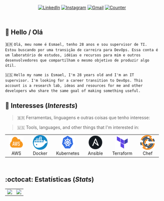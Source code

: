 <div align="center">

[![LinkedIn][linkedin-badge]][linkedin-url]
[![Instagram][instagram-badge]][linkedin-url]
[![Gmail][gmail-badge]][gmail-url]
[![Counter][counter-badge]][counter-url]
</div>

<br>

## :raising_hand: Hello / Olá
🇧🇷 `Olá, meu nome é Esmael, tenho 28 anos e sou supervisor de TI. Estou buscando por uma transição de carreira para DevOps. Essa conta é um laboratório de estudos, idéias e recursos para mim e outros desenvolvedores que compartilham o mesmo objetivo de produzir algo útil.`

🇺🇸 `Hello my name is Esmael, I'm 28 years old and I'm an IT supervisor. I'm looking for a career transition to DevOps. This account is a research lab, ideas and resources for me and other developers who share the same goal of making something useful.`
<br>

## :rocket: Interesses (*Interests*)
> 🇧🇷 Ferramentas, linguagens e outras coisas que tenho interesse:

> 🇺🇸 Tools, languages, and other things that I'm interested in:

<table align="center">
  <tr>
    <td align="center" width="96">
      <a href="https://aws.amazon.com/" target="_blank">
        <img src="imagens/aws.png" width="48" height="48" alt="Amazon Web Service" />
      </a>
      <br> AWS
    </td>
    <td align="center" width="96">
      <a href="https://www.docker.com/">
        <img src="imagens/docker.png" width="48" height="48" alt="Docker" />
      </a>
      <br> Docker
    </td>
    <td align="center" width="96">
      <a href="https://kubernetes.io/>">
        <img src="imagens/kubernetes.png" width="48" height="48" alt="Kubernetes" />
      </a>
      <br> Kubernetes
    </td>
    <td align="center" width="96">
      <a href="https://www.ansible.com/" target="_blank">
        <img src="imagens/ansible.png" width="48" height="48" alt="Ansible" />
      </a>
      <br> Ansible
    </td>
    <td align="center" width="96">
      <a href="https://www.terraform.io/">
        <img src="imagens/terraform.png" width="48" height="48" alt="Terraform" />
      </a>
      <br> Terraform
    </td>
    <td align="center" width="96">
      <a href="https://www.chef.io/">
        <img src="imagens/chef.png" width="48" height="48" alt="Chef" />
      </a>
      <br> Chef
    </td>
  </tr>
</table>

<br>

## :octocat: Estatísticas (*Stats*)
<center>
<table>
  <tr>
    <td><img align="left" src=https://github-readme-stats.vercel.app/api?username=calimanfilho&show_icons=true&theme=gotham></td>
    <td><img align="left" src=https://github-readme-stats.vercel.app/api/top-langs/?username=calimanfilho&show_icons=true&layout=compact&theme=gotham></td>
  </tr>  
</table>
</center>

[linkedin-badge]: https://img.shields.io/badge/LinkedIn-0077B5?style=for-the-badge&logo=linkedin&logoColor=white&link
[linkedin-url]: https://www.linkedin.com/in/calimanfilho/
[instagram-badge]: https://img.shields.io/badge/Instagram-E4405F?style=for-the-badge&logo=instagram&logoColor=white
[instagram-url]: https://www.instagram.com/calimanfilho/
[gmail-badge]: https://img.shields.io/badge/Gmail-D14836?style=for-the-badge&logo=gmail&logoColor=white
[gmail-url]: mailto:calimanfilho@gmail.com
[medium-badge]: https://img.shields.io/badge/Medium-12100E?style=for-the-badge&logo=medium&logoColor=white
[medium-url]: https://medium.com/
[counter-badge]: https://komarev.com/ghpvc/?username=calimanfilho&color=brightgreen&style=for-the-badge
[counter-url]: https://github.com/calimanfilho
